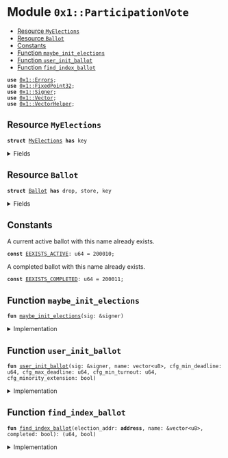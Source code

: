 
<a name="0x1_ParticipationVote"></a>

# Module `0x1::ParticipationVote`



-  [Resource `MyElections`](#0x1_ParticipationVote_MyElections)
-  [Resource `Ballot`](#0x1_ParticipationVote_Ballot)
-  [Constants](#@Constants_0)
-  [Function `maybe_init_elections`](#0x1_ParticipationVote_maybe_init_elections)
-  [Function `user_init_ballot`](#0x1_ParticipationVote_user_init_ballot)
-  [Function `find_index_ballot`](#0x1_ParticipationVote_find_index_ballot)


<pre><code><b>use</b> <a href="../../../../../../../DPN/releases/artifacts/current/build/MoveStdlib/docs/Errors.md#0x1_Errors">0x1::Errors</a>;
<b>use</b> <a href="../../../../../../../DPN/releases/artifacts/current/build/MoveStdlib/docs/FixedPoint32.md#0x1_FixedPoint32">0x1::FixedPoint32</a>;
<b>use</b> <a href="../../../../../../../DPN/releases/artifacts/current/build/MoveStdlib/docs/Signer.md#0x1_Signer">0x1::Signer</a>;
<b>use</b> <a href="../../../../../../../DPN/releases/artifacts/current/build/MoveStdlib/docs/Vector.md#0x1_Vector">0x1::Vector</a>;
<b>use</b> <a href="VectorHelper.md#0x1_VectorHelper">0x1::VectorHelper</a>;
</code></pre>



<a name="0x1_ParticipationVote_MyElections"></a>

## Resource `MyElections`



<pre><code><b>struct</b> <a href="VoteLib.md#0x1_ParticipationVote_MyElections">MyElections</a> <b>has</b> key
</code></pre>



<details>
<summary>Fields</summary>


<dl>
<dt>
<code>active: vector&lt;<a href="VoteLib.md#0x1_ParticipationVote_Ballot">ParticipationVote::Ballot</a>&gt;</code>
</dt>
<dd>

</dd>
<dt>
<code>completed: vector&lt;<a href="VoteLib.md#0x1_ParticipationVote_Ballot">ParticipationVote::Ballot</a>&gt;</code>
</dt>
<dd>

</dd>
</dl>


</details>

<a name="0x1_ParticipationVote_Ballot"></a>

## Resource `Ballot`



<pre><code><b>struct</b> <a href="VoteLib.md#0x1_ParticipationVote_Ballot">Ballot</a> <b>has</b> drop, store, key
</code></pre>



<details>
<summary>Fields</summary>


<dl>
<dt>
<code>name: vector&lt;u8&gt;</code>
</dt>
<dd>

</dd>
<dt>
<code>cfg_min_deadline: u64</code>
</dt>
<dd>

</dd>
<dt>
<code>cfg_max_deadline: u64</code>
</dt>
<dd>

</dd>
<dt>
<code>cfg_min_turnout: u64</code>
</dt>
<dd>

</dd>
<dt>
<code>cfg_minority_extension: bool</code>
</dt>
<dd>

</dd>
<dt>
<code>in_progress: bool</code>
</dt>
<dd>

</dd>
<dt>
<code>max_votes: u64</code>
</dt>
<dd>

</dd>
<dt>
<code>votes_approve: u64</code>
</dt>
<dd>

</dd>
<dt>
<code>votes_reject: u64</code>
</dt>
<dd>

</dd>
<dt>
<code>epochs_extended: u64</code>
</dt>
<dd>

</dd>
<dt>
<code>tally_turnout: <a href="../../../../../../../DPN/releases/artifacts/current/build/MoveStdlib/docs/FixedPoint32.md#0x1_FixedPoint32_FixedPoint32">FixedPoint32::FixedPoint32</a></code>
</dt>
<dd>

</dd>
<dt>
<code>tally_pass: bool</code>
</dt>
<dd>

</dd>
</dl>


</details>

<a name="@Constants_0"></a>

## Constants


<a name="0x1_ParticipationVote_EEXISTS_ACTIVE"></a>

A current active ballot with this name already exists.


<pre><code><b>const</b> <a href="VoteLib.md#0x1_ParticipationVote_EEXISTS_ACTIVE">EEXISTS_ACTIVE</a>: u64 = 200010;
</code></pre>



<a name="0x1_ParticipationVote_EEXISTS_COMPLETED"></a>

A completed ballot with this name already exists.


<pre><code><b>const</b> <a href="VoteLib.md#0x1_ParticipationVote_EEXISTS_COMPLETED">EEXISTS_COMPLETED</a>: u64 = 200011;
</code></pre>



<a name="0x1_ParticipationVote_maybe_init_elections"></a>

## Function `maybe_init_elections`



<pre><code><b>fun</b> <a href="VoteLib.md#0x1_ParticipationVote_maybe_init_elections">maybe_init_elections</a>(sig: &signer)
</code></pre>



<details>
<summary>Implementation</summary>


<pre><code><b>fun</b> <a href="VoteLib.md#0x1_ParticipationVote_maybe_init_elections">maybe_init_elections</a>(sig: &signer) {
  <b>let</b> addr = <a href="../../../../../../../DPN/releases/artifacts/current/build/MoveStdlib/docs/Signer.md#0x1_Signer_address_of">Signer::address_of</a>(sig);
  <b>if</b> (!<b>exists</b>&lt;<a href="VoteLib.md#0x1_ParticipationVote_MyElections">MyElections</a>&gt;(addr)) {
    <b>let</b> elections = <a href="VoteLib.md#0x1_ParticipationVote_MyElections">MyElections</a> {
      active: <a href="../../../../../../../DPN/releases/artifacts/current/build/MoveStdlib/docs/Vector.md#0x1_Vector_empty">Vector::empty</a>(),
      completed: <a href="../../../../../../../DPN/releases/artifacts/current/build/MoveStdlib/docs/Vector.md#0x1_Vector_empty">Vector::empty</a>(),
    };
    <b>move_to</b>&lt;<a href="VoteLib.md#0x1_ParticipationVote_MyElections">MyElections</a>&gt;(sig, elections);
  }
}
</code></pre>



</details>

<a name="0x1_ParticipationVote_user_init_ballot"></a>

## Function `user_init_ballot`



<pre><code><b>fun</b> <a href="VoteLib.md#0x1_ParticipationVote_user_init_ballot">user_init_ballot</a>(sig: &signer, name: vector&lt;u8&gt;, cfg_min_deadline: u64, cfg_max_deadline: u64, cfg_min_turnout: u64, cfg_minority_extension: bool)
</code></pre>



<details>
<summary>Implementation</summary>


<pre><code><b>fun</b> <a href="VoteLib.md#0x1_ParticipationVote_user_init_ballot">user_init_ballot</a>(
  sig: &signer,
  name: vector&lt;u8&gt;,
  cfg_min_deadline: u64,
  cfg_max_deadline: u64,
  cfg_min_turnout: u64,
  cfg_minority_extension: bool
) <b>acquires</b> <a href="VoteLib.md#0x1_ParticipationVote_MyElections">MyElections</a> {
  <a href="VoteLib.md#0x1_ParticipationVote_maybe_init_elections">maybe_init_elections</a>(sig);

  <b>let</b> addr = <a href="../../../../../../../DPN/releases/artifacts/current/build/MoveStdlib/docs/Signer.md#0x1_Signer_address_of">Signer::address_of</a>(sig);

  <b>if</b> (!<b>exists</b>&lt;<a href="VoteLib.md#0x1_ParticipationVote_MyElections">MyElections</a>&gt;(addr)) {
    <a href="VoteLib.md#0x1_ParticipationVote_maybe_init_elections">maybe_init_elections</a>(sig);
  };

  <b>let</b> (_, is_found_active) = <a href="VoteLib.md#0x1_ParticipationVote_find_index_ballot">find_index_ballot</a>(addr, &name, <b>false</b>);
  <b>assert</b>!(!is_found_active, <a href="../../../../../../../DPN/releases/artifacts/current/build/MoveStdlib/docs/Errors.md#0x1_Errors_already_published">Errors::already_published</a>(<a href="VoteLib.md#0x1_ParticipationVote_EEXISTS_ACTIVE">EEXISTS_ACTIVE</a>));

  <b>let</b> (_, is_found_completed) = <a href="VoteLib.md#0x1_ParticipationVote_find_index_ballot">find_index_ballot</a>(addr, &name, <b>false</b>);
  <b>assert</b>!(!is_found_completed, <a href="../../../../../../../DPN/releases/artifacts/current/build/MoveStdlib/docs/Errors.md#0x1_Errors_already_published">Errors::already_published</a>(<a href="VoteLib.md#0x1_ParticipationVote_EEXISTS_COMPLETED">EEXISTS_COMPLETED</a>));


  <b>let</b> new_ballot = <a href="VoteLib.md#0x1_ParticipationVote_Ballot">Ballot</a> {
      name: name,
      cfg_min_deadline: cfg_min_deadline,
      cfg_max_deadline: cfg_max_deadline,
      cfg_min_turnout: cfg_min_turnout,
      cfg_minority_extension: cfg_minority_extension,
      in_progress: <b>true</b>,
      max_votes: 0,
      votes_approve: 0,
      votes_reject: 0,
      epochs_extended: 0,
      tally_turnout: <a href="../../../../../../../DPN/releases/artifacts/current/build/MoveStdlib/docs/FixedPoint32.md#0x1_FixedPoint32_create_from_raw_value">FixedPoint32::create_from_raw_value</a>(0),
      tally_pass: <b>false</b>,
    };
  <b>let</b> elections = <b>borrow_global_mut</b>&lt;<a href="VoteLib.md#0x1_ParticipationVote_MyElections">MyElections</a>&gt;(addr);
  <a href="../../../../../../../DPN/releases/artifacts/current/build/MoveStdlib/docs/Vector.md#0x1_Vector_push_back">Vector::push_back</a>(&<b>mut</b> elections.active, new_ballot);
}
</code></pre>



</details>

<a name="0x1_ParticipationVote_find_index_ballot"></a>

## Function `find_index_ballot`



<pre><code><b>fun</b> <a href="VoteLib.md#0x1_ParticipationVote_find_index_ballot">find_index_ballot</a>(election_addr: <b>address</b>, name: &vector&lt;u8&gt;, completed: bool): (u64, bool)
</code></pre>



<details>
<summary>Implementation</summary>


<pre><code><b>fun</b> <a href="VoteLib.md#0x1_ParticipationVote_find_index_ballot">find_index_ballot</a>(election_addr: <b>address</b>, name: &vector&lt;u8&gt;, completed: bool): (u64, bool) <b>acquires</b> <a href="VoteLib.md#0x1_ParticipationVote_MyElections">MyElections</a> {
  <b>if</b> (<b>exists</b>&lt;<a href="VoteLib.md#0x1_ParticipationVote_MyElections">MyElections</a>&gt;(election_addr)) {
    <b>let</b> elections = <b>borrow_global</b>&lt;<a href="VoteLib.md#0x1_ParticipationVote_MyElections">MyElections</a>&gt;(election_addr);
    <b>let</b> list = <b>if</b> (completed) {
      &elections.completed
    } <b>else</b> {
      &elections.active
    };

    <b>let</b> len = <a href="../../../../../../../DPN/releases/artifacts/current/build/MoveStdlib/docs/Vector.md#0x1_Vector_length">Vector::length</a>(list);
    <b>let</b> i = 0;
    <b>while</b> (i &lt; len) {
      <b>let</b> ballot = <a href="../../../../../../../DPN/releases/artifacts/current/build/MoveStdlib/docs/Vector.md#0x1_Vector_borrow">Vector::borrow</a>(&elections.active, i);
      <b>if</b> (<a href="VectorHelper.md#0x1_VectorHelper_compare">VectorHelper::compare</a>(&ballot.name, name)) {
        <b>return</b> (i, <b>true</b>)
      };
      i = i + 1;
    };
    (0, <b>false</b>)

  } <b>else</b> {
    (0, <b>false</b>)
  }
}
</code></pre>



</details>
